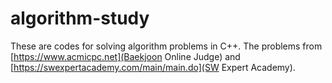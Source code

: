 # algorithm-study
These are codes for solving algorithm problems in C++.
The problems from [https://www.acmicpc.net](Baekjoon Online Judge) and [https://swexpertacademy.com/main/main.do](SW Expert Academy).
